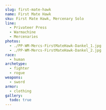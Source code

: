 ```yaml
---
slug: first-mate-hawk
name: First Mate Hawk
sku: First Mate Hawk, Mercenary Solo
line:
  - Privateer Press
  - Warmachine
  - Mercenaries
photos:
  - ./PP-WM-Mercs-FirstMateHawk-Dankel_1.jpg
  - ./PP-WM-Mercs-FirstMateHawk-Dankel_2.jpg
race:
  - human
archetype:
  - fighter
  - rogue
weapons:
  - sword
armor:
  - clothing
gallery:
  todo: true
---
```

